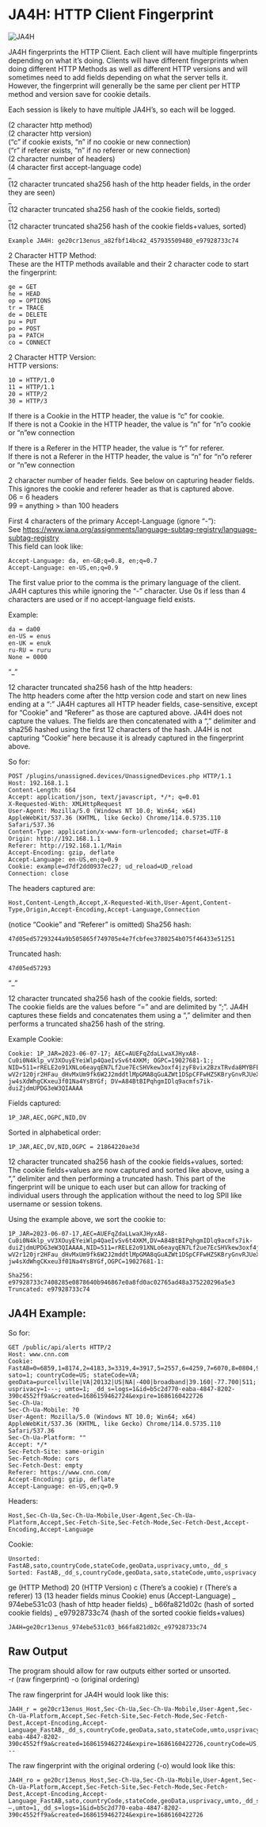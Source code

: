 # JA4H: HTTP Client Fingerprint

![JA4H](https://github.com/FoxIO-LLC/ja4/blob/main/technical_details/JA4H.png)

JA4H fingerprints the HTTP Client. Each client will have multiple fingerprints depending on what it’s doing. Clients will have different fingerprints when doing different HTTP Methods as well as different HTTP versions and will sometimes need to add fields depending on what the server tells it. However, the fingerprint will generally be the same per client per HTTP method and version save for cookie details. 

Each session is likely to have multiple JA4H’s, so each will be logged.

(2 character http method)  
(2 character http version)  
(“c” if cookie exists, “n” if no cookie or new connection)  
(“r” if referer exists, “n” if no referer or new connection)  
(2 character number of headers)  
(4 character first accept-language code)  
_  
(12 character truncated sha256 hash of the http header fields, in the order they are seen)  
_  
(12 character truncated sha256 hash of the cookie fields, sorted)  
_  
(12 character truncated sha256 hash of the cookie fields+values, sorted)  
```
Example JA4H: ge20cr13enus_a82fbf14bc42_457935509480_e97928733c74
```
2 Character HTTP Method:  
These are the HTTP methods available and their 2 character code to start the fingerprint:  
```
ge = GET  
he = HEAD  
op = OPTIONS  
tr = TRACE  
de = DELETE  
pu = PUT  
po = POST  
pa = PATCH  
co = CONNECT
```

2 Character HTTP Version:  
HTTP versions:  
```
10 = HTTP/1.0  
11 = HTTP/1.1  
20 = HTTP/2  
30 = HTTP/3  
```
If there is a Cookie in the HTTP header, the value is “c” for cookie.  
If there is not a Cookie in the HTTP header, the value is “n” for “n”o cookie or “n”ew connection

If there is a Referer in the HTTP header, the value is “r” for referer.  
If there is not a Referer in the HTTP header, the value is “n” for “n”o referer or “n”ew connection

2 character number of header fields. See below on capturing header fields. This ignores the cookie and referer header as that is captured above.  
06 = 6 headers  
99 = anything > than 100 headers

First 4 characters of the primary Accept-Language (ignore “-”):  
See https://www.iana.org/assignments/language-subtag-registry/language-subtag-registry  
This field can look like:  
```
Accept-Language: da, en-GB;q=0.8, en;q=0.7  
Accept-Language: en-US,en;q=0.9
```
The first value prior to the comma is the primary language of the client. JA4H captures this while ignoring the “-” character. Use 0s if less than 4 characters are used or if no accept-language field exists.

Example:  
```
da = da00  
en-US = enus  
en-UK = enuk  
ru-RU = ruru  
None = 0000
```

“_”

12 character truncated sha256 hash of the http headers:  
The http headers come after the http version code and start on new lines ending at a “:” JA4H captures all HTTP header fields, case-sensitive, except for “Cookie” and “Referer” as those are captured above. JA4H does not capture the values. The fields are then concatenated with a “,” delimiter and sha256 hashed using the first 12 characters of the hash. JA4H is not capturing “Cookie” here because it is already captured in the fingerprint above.

So for:   
```
POST /plugins/unassigned.devices/UnassignedDevices.php HTTP/1.1
Host: 192.168.1.1
Content-Length: 664
Accept: application/json, text/javascript, */*; q=0.01
X-Requested-With: XMLHttpRequest
User-Agent: Mozilla/5.0 (Windows NT 10.0; Win64; x64) AppleWebKit/537.36 (KHTML, like Gecko) Chrome/114.0.5735.110 Safari/537.36
Content-Type: application/x-www-form-urlencoded; charset=UTF-8
Origin: http://192.168.1.1
Referer: http://192.168.1.1/Main
Accept-Encoding: gzip, deflate
Accept-Language: en-US,en;q=0.9
Cookie: example=d7df2dd0937ec27; ud_reload=UD_reload
Connection: close
```
The headers captured are:
```
Host,Content-Length,Accept,X-Requested-With,User-Agent,Content-Type,Origin,Accept-Encoding,Accept-Language,Connection
```
(notice “Cookie” and “Referer” is omitted)
Sha256 hash:
```
47d05ed57293244a9b505865f749705e4e7fcbfee3780254b075f46433e51251
```
Truncated hash:
```
47d05ed57293
```

“_”

12 character truncated sha256 hash of the cookie fields, sorted:  
The cookie fields are the values before “=” and are delimited by “;”. JA4H captures these fields and concatenates them using a “,” delimiter and then performs a truncated sha256 hash of the string.

Example Cookie:
```
Cookie: 1P_JAR=2023-06-07-17; AEC=AUEFqZdaLLwaXJHyxA8-Cu0i0N4klp_vV3XOuyEYeiWlp4QaeIvSv6t4XKM; OGPC=19027681-1:; NID=511=rRELE2o91XNLo6eayqEN7Lf2ue7EcSHVkew3oxf4jzyF8vix2BzxTRvda8MYBFEkLyC1xjTcqSIjbC-wV2r120jr2HFau_dHvMxUm9fk6W2J2mddtlMpGMA8qGuAZWt1DSpCFFwHZSKBryGnvRJUeXkc-jw4sXdWhgCKxeu3f01Na4YsBYGf; DV=A84BtBIPqhgmIDlq9acmfs7ik-duiZjdmUPDG3eW3QIAAAA
```
Fields captured:
```
1P_JAR,AEC,OGPC,NID,DV
```
Sorted in alphabetical order:
```
1P_JAR,AEC,DV,NID,OGPC = 21864220ae3d
```

12 character truncated sha256 hash of the cookie fields+values, sorted:  
The cookie fields+values are now captured and sorted like above, using a “,” delimiter and then performing a truncated hash. This part of the fingerprint will be unique to each user but can allow for tracking of individual users through the application without the need to log SPII like username or session tokens.

Using the example above, we sort the cookie to:  
```
1P_JAR=2023-06-07-17,AEC=AUEFqZdaLLwaXJHyxA8-Cu0i0N4klp_vV3XOuyEYeiWlp4QaeIvSv6t4XKM,DV=A84BtBIPqhgmIDlq9acmfs7ik-duiZjdmUPDG3eW3QIAAAA,NID=511=rRELE2o91XNLo6eayqEN7Lf2ue7EcSHVkew3oxf4jzyF8vix2BzxTRvda8MYBFEkLyC1xjTcqSIjbC-wV2r120jr2HFau_dHvMxUm9fk6W2J2mddtlMpGMA8qGuAZWt1DSpCFFwHZSKBryGnvRJUeXkc-jw4sXdWhgCKxeu3f01Na4YsBYGf,OGPC=19027681-1:

Sha256: e97928733c7408285e0878640b946867e0a8fd0ac02765ad48a375220296a5e3
Truncated: e97928733c74
```

## JA4H Example:

So for:
```
GET /public/api/alerts HTTP/2
Host: www.cnn.com
Cookie: FastAB=0=6859,1=8174,2=4183,3=3319,4=3917,5=2557,6=4259,7=6070,8=0804,9=6453,10=1942,11=4435,12=4143,13=9445,14=6957,15=8682,16=1885,17=1825,18=3760,19=0929; sato=1; countryCode=US; stateCode=VA; geoData=purcellville|VA|20132|US|NA|-400|broadband|39.160|-77.700|511; usprivacy=1---; umto=1; _dd_s=logs=1&id=b5c2d770-eaba-4847-8202-390c4552ff9a&created=1686159462724&expire=1686160422726
Sec-Ch-Ua: 
Sec-Ch-Ua-Mobile: ?0
User-Agent: Mozilla/5.0 (Windows NT 10.0; Win64; x64) AppleWebKit/537.36 (KHTML, like Gecko) Chrome/114.0.5735.110 Safari/537.36
Sec-Ch-Ua-Platform: ""
Accept: */*
Sec-Fetch-Site: same-origin
Sec-Fetch-Mode: cors
Sec-Fetch-Dest: empty
Referer: https://www.cnn.com/
Accept-Encoding: gzip, deflate
Accept-Language: en-US,en;q=0.9
```
Headers:
```
Host,Sec-Ch-Ua,Sec-Ch-Ua-Mobile,User-Agent,Sec-Ch-Ua-Platform,Accept,Sec-Fetch-Site,Sec-Fetch-Mode,Sec-Fetch-Dest,Accept-Encoding,Accept-Language
```
Cookie:
```
Unsorted: FastAB,sato,countryCode,stateCode,geoData,usprivacy,umto,_dd_s
Sorted: FastAB,_dd_s,countryCode,geoData,sato,stateCode,umto,usprivacy
```
ge (HTTP Method)
20 (HTTP Version)
c (There’s a cookie)
r (There’s a referer)
13 (13 header fields minus Cookie)
enus (Accept-Language)
_
974ebe531c03 (hash of http header fields)
_
b66fa821d02c (hash of sorted cookie fields)
_
e97928733c74 (hash of the sorted cookie fields+values)
```
JA4H=ge20cr13enus_974ebe531c03_b66fa821d02c_e97928733c74
```

## Raw Output
The program should allow for raw outputs either sorted or unsorted.  
-r (raw fingerprint) -o (original ordering)

The raw fingerprint for JA4H would look like this:
```
JA4H_r = ge20cr13enus_Host,Sec-Ch-Ua,Sec-Ch-Ua-Mobile,User-Agent,Sec-Ch-Ua-Platform,Accept,Sec-Fetch-Site,Sec-Fetch-Mode,Sec-Fetch-Dest,Accept-Encoding,Accept-Language_FastAB,_dd_s,countryCode,geoData,sato,stateCode,umto,usprivacy_FastAB=0=6859,1=8174,2=4183,3=3319,4=3917,5=2557,6=4259,7=6070,8=0804,9=6453,10=1942,11=4435,12=4143,13=9445,14=6957,15=8682,16=1885,17=1825,18=3760,19=0929,_dd_s=logs=1&id=b5c2d770-eaba-4847-8202-390c4552ff9a&created=1686159462724&expire=1686160422726,countryCode=US,geoData=purcellville|VA|20132|US|NA|-400|broadband|39.160|-77.700|511,sato=1,stateCode=VA,umto=1,usprivacy=1---
```
The raw fingerprint with the original ordering (-o) would look like this:
```
JA4H_ro = ge20cr13enus_Host,Sec-Ch-Ua,Sec-Ch-Ua-Mobile,User-Agent,Sec-Ch-Ua-Platform,Accept,Sec-Fetch-Site,Sec-Fetch-Mode,Sec-Fetch-Dest,Accept-Encoding,Accept-Language_FastAB,sato,countryCode,stateCode,geoData,usprivacy,umto,_dd_s_FastAB=0=6859,1=8174,2=4183,3=3319,4=3917,5=2557,6=4259,7=6070,8=0804,9=6453,10=1942,11=4435,12=4143,13=9445,14=6957,15=8682,16=1885,17=1825,18=3760,19=0929,sato=1,countryCode=US,stateCode=VA,geoData=purcellville|VA|20132|US|NA|-400|broadband|39.160|-77.700|511,usprivacy=1—,umto=1,_dd_s=logs=1&id=b5c2d770-eaba-4847-8202-390c4552ff9a&created=1686159462724&expire=1686160422726
```

